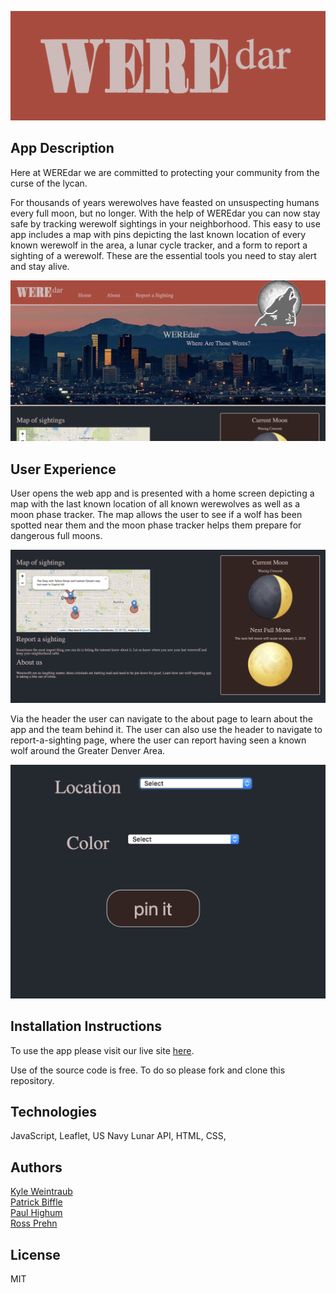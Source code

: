 ![Logo](/assets/logo.png)


## App Description
Here at WEREdar we are committed to protecting your community from the curse of the lycan.

For thousands of years werewolves have feasted on unsuspecting humans every full moon, but no longer. With the help of WEREdar you can now stay safe by tracking werewolf sightings in your neighborhood. This easy to use app includes a map with pins depicting the last known location of every known werewolf in the area, a lunar cycle tracker, and a form to report a sighting of a werewolf. These are the essential tools you need to stay alert and stay alive.

![Home](/assets/home-screen.png)

## User Experience
User opens the web app and is presented with a home screen depicting a map with the last known location of all known werewolves as well as a moon phase tracker. The map allows the user to see if a wolf has been spotted near them and the moon phase tracker helps them prepare for dangerous full moons.

![Home Interface](/assets/home-interface.png)

Via the header the user can navigate to the about page to learn about the app and the team behind it. The user can also use the header to navigate to report-a-sighting page, where the user can report having seen a known wolf around the Greater Denver Area.

![Report Sighting](/assets/report-sighting.png)

## Installation Instructions
To use the app please visit our live site [here](https://weredar-1.firebaseapp.com/).

Use of the source code is free. To do so please fork and clone this repository.


## Technologies
JavaScript, Leaflet, US Navy Lunar API, HTML, CSS,

## Authors
[Kyle Weintraub](https://github.com/TheMoonMoth)
<br>
[Patrick Biffle](https://github.com/Piglacquer)
<br>
[Paul Highum](https://github.com/paulhighum)
<br>
[Ross Prehn](https://github.com/Rossprehn)


## License
MIT
